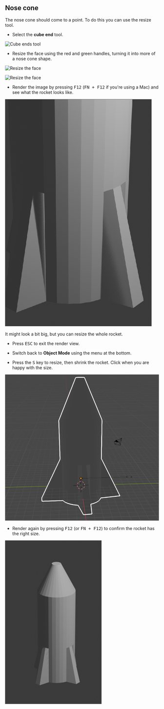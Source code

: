 ## Nose cone

The nose cone should come to a point. To do this you can use the resize tool.

+ Select the **cube end** tool.

![Cube ends tool](images/blender-handles-menu-2.png)

+ Resize the face using the red and green handles, turning it into more of a nose cone shape.

![Resize the face](images/blender-rocket-nose-resize-1.png)

![Resize the face](images/blender-rocket-nose-resize-2.png)

+ Render the image by pressing <kbd>F12</kbd> (<kbd>FN + F12</kbd> if you're using a Mac) and see what the rocket looks like.

![Render the rocket](images/blender-rocket-render-1.png)

It might look a bit big, but you can resize the whole rocket.

+ Press <kbd>ESC</kbd> to exit the render view.

+ Switch back to **Object Mode** using the menu at the bottom.

+ Press the <kbd>S</kbd> key to resize, then shrink the rocket. Click when you are happy with the size.

![Resize the rocket](images/blender-rocket-resize.png)

+ Render again by pressing <kbd>F12</kbd> (or <kbd>FN + F12</kbd>) to confirm the rocket has the right size.

![Small rendered rocket](images/blender-rocket-render-2.png)
